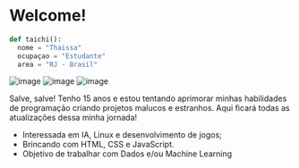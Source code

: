 # Welcome!
```python
def taichi():
  nome = "Thaissa"
  ocupaçao = "Estudante"
  area = "RJ - Brasil"
```

![image](https://img.shields.io/badge/Python-3776AB?style=for-the-badge&logo=python&logoColor=white) ![image](https://img.shields.io/badge/C%2B%2B-00599C?style=for-the-badge&logo=c%2B%2B&logoColor=white) ![image](https://img.shields.io/badge/C-00599C?style=for-the-badge&logo=c&logoColor=white) 

Salve, salve! Tenho 15 anos e estou tentando aprimorar minhas habilidades de programação criando projetos malucos e estranhos. Aqui ficará todas as atualizações dessa minha jornada!

- Interessada em IA, Linux e desenvolvimento de jogos;
- Brincando com HTML, CSS e JavaScript.
- Objetivo de trabalhar com Dados e/ou Machine Learning

